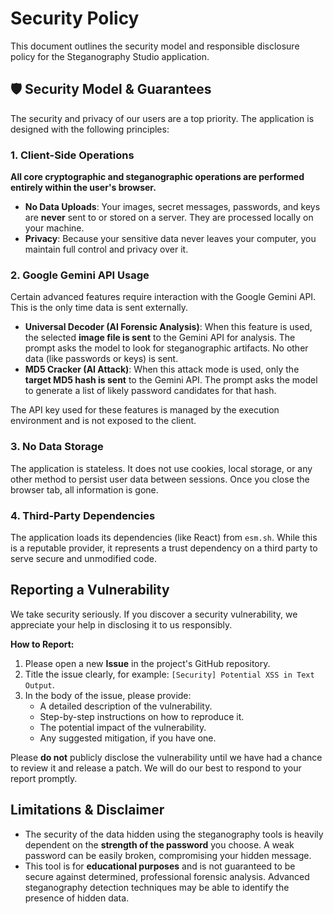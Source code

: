
# Security Policy

This document outlines the security model and responsible disclosure policy for the Steganography Studio application.

## 🛡️ Security Model & Guarantees

The security and privacy of our users are a top priority. The application is designed with the following principles:

### 1. Client-Side Operations

**All core cryptographic and steganographic operations are performed entirely within the user's browser.**

-   **No Data Uploads**: Your images, secret messages, passwords, and keys are **never** sent to or stored on a server. They are processed locally on your machine.
-   **Privacy**: Because your sensitive data never leaves your computer, you maintain full control and privacy over it.

### 2. Google Gemini API Usage

Certain advanced features require interaction with the Google Gemini API. This is the only time data is sent externally.

-   **Universal Decoder (AI Forensic Analysis)**: When this feature is used, the selected **image file is sent** to the Gemini API for analysis. The prompt asks the model to look for steganographic artifacts. No other data (like passwords or keys) is sent.
-   **MD5 Cracker (AI Attack)**: When this attack mode is used, only the **target MD5 hash is sent** to the Gemini API. The prompt asks the model to generate a list of likely password candidates for that hash.

The API key used for these features is managed by the execution environment and is not exposed to the client.

### 3. No Data Storage

The application is stateless. It does not use cookies, local storage, or any other method to persist user data between sessions. Once you close the browser tab, all information is gone.

### 4. Third-Party Dependencies

The application loads its dependencies (like React) from `esm.sh`. While this is a reputable provider, it represents a trust dependency on a third party to serve secure and unmodified code.

## Reporting a Vulnerability

We take security seriously. If you discover a security vulnerability, we appreciate your help in disclosing it to us responsibly.

**How to Report:**

1.  Please open a new **Issue** in the project's GitHub repository.
2.  Title the issue clearly, for example: `[Security] Potential XSS in Text Output`.
3.  In the body of the issue, please provide:
    -   A detailed description of the vulnerability.
    -   Step-by-step instructions on how to reproduce it.
    -   The potential impact of the vulnerability.
    -   Any suggested mitigation, if you have one.

Please **do not** publicly disclose the vulnerability until we have had a chance to review it and release a patch. We will do our best to respond to your report promptly.

## Limitations & Disclaimer

-   The security of the data hidden using the steganography tools is heavily dependent on the **strength of the password** you choose. A weak password can be easily broken, compromising your hidden message.
-   This tool is for **educational purposes** and is not guaranteed to be secure against determined, professional forensic analysis. Advanced steganography detection techniques may be able to identify the presence of hidden data.
